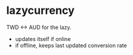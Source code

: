 # lazycurrency

TWD <-> AUD for the lazy.
* updates itself if online
* if offline, keeps last updated conversion rate
